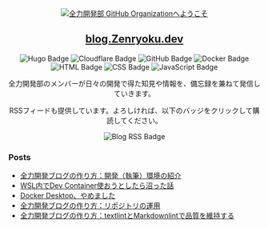 <div align="center">
<a href="https://git.io/typing-svg"><img src="https://readme-typing-svg.demolab.com?font=DotGothic16&size=32&duration=1500&pause=1000&color=67B5F0&center=true&vCenter=true&repeat=false&width=700&height=100&lines=%E5%85%A8%E5%8A%9B%E9%96%8B%E7%99%BA%E9%83%A8+GitHub+Organization%E3%81%B8%E3%82%88%E3%81%86%E3%81%93%E3%81%9D" alt="全力開発部 GitHub Organizationへようこそ" /></a>
</div>

<div align="center">
<h2><a href="https://blog.zenryoku.dev">blog.Zenryoku.dev</a></h2>

<img src="https://img.shields.io/badge/Hugo-FF4088?style=for-the-badge&logo=hugo&logoColor=white" alt="Hugo Badge"/>
<img src="https://img.shields.io/badge/Cloudflare-F38020?style=for-the-badge&logo=cloudflare&logoColor=white" alt="Cloudflare Badge"/>
<img src="https://img.shields.io/badge/GitHub-181717?style=for-the-badge&logo=github&logoColor=white" alt="GitHub Badge"/>
<img src="https://img.shields.io/badge/Docker-2496ED?style=for-the-badge&logo=docker&logoColor=white" alt="Docker Badge"/>
<img src="https://img.shields.io/badge/HTML-E34F26?style=for-the-badge&logo=html5&logoColor=white" alt="HTML Badge"/>
<img src="https://img.shields.io/badge/CSS-1572B6?style=for-the-badge&logo=css3&logoColor=white" alt="CSS Badge"/>
<img src="https://img.shields.io/badge/JavaScript-F7DF1E?style=for-the-badge&logo=javascript&logoColor=black" alt="JavaScript Badge"/>

全力開発部のメンバーが日々の開発で得た知見や情報を、備忘録を兼ねて発信していきます。

RSSフィードも提供しています。よろしければ、以下のバッジをクリックして購読してください。

<img src="https://img.shields.io/badge/%E5%85%A8%E5%8A%9B%E9%96%8B%E7%99%BA%E3%83%96%E3%83%AD%E3%82%B0-RSS?style=for-the-badge&logo=rss&logoColor=%23FFA500&logoSize=auto&label=Subscribe%20to%20RSS%20feed&color=silver&link=https%3A%2F%2Fblog.zenryoku.dev%2Findex.xml" alt="Blog RSS Badge">

</div>

<h3>Posts</h3>

<!-- BLOG-POST-LIST:START -->
- [全力開発ブログの作り方：開発（執筆）環境の紹介](https://blog.zenryoku.dev/posts/zenryoku-blog-writing-workflow/)
- [WSL内でDev Container使おうとしたら沼った話](https://blog.zenryoku.dev/posts/troubleshooting-wsl-dev-container/)
- [Docker Desktop、やめました](https://blog.zenryoku.dev/posts/graduating-from-docker-desktop/)
- [全力開発ブログの作り方：リポジトリの運用](https://blog.zenryoku.dev/posts/zenryoku-blog-repository/)
- [全力開発ブログの作り方：textlintとMarkdownlintで品質を維持する](https://blog.zenryoku.dev/posts/zenryoku-blog-linting/)
<!-- BLOG-POST-LIST:END -->
